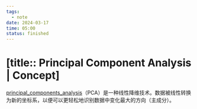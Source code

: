 ```yaml
---
tags:
  - note
date: 2024-03-17
time: 05:00
status: finished
---
```


# [title:: Principal Component Analysis | Concept]

[principal_components_analysis](principal_components_analysis.md)（PCA）是一种线性降维技术。数据被线性转换为新的坐标系，以便可以更轻松地识别数据中变化最大的方向（主成分）。
